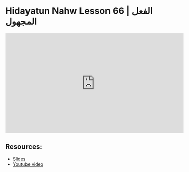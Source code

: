 # Hidayatun Nahw Lesson 66 | الفعل المجهول            

<iframe width="560" height="315" src="https://www.youtube-nocookie.com/embed/Hu0Uv0a1vbw?start=0" frameborder="0" allow="accelerometer; autoplay; encrypted-media; gyroscope; picture-in-picture" allowfullscreen="allowfullscreen"></iframe><BR>



## Resources:
- [Slides](https://github.com/arshare/resources_balagha_pdfs)
- [Youtube video](https://www.youtube.com/watch?v=Hu0Uv0a1vbw&list=PLzn0qdi6JpdtdAyaM2yvvY1Yk9i4EpLHD&index=129)
